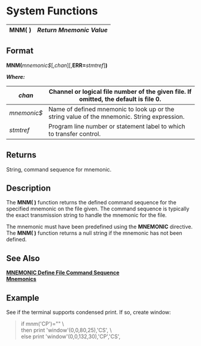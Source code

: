 # System Functions

**MNM( )** |  **_Return Mnemonic Value_**  
---|---  
  
##  Format

**MNM(**_mnemonic$_[,_chan_][,**ERR=**_stmtref_]**)**  
  
**_Where:_**

_chan_ |  Channel or logical file number of the given file. If omitted, the default is file 0.  
---|---  
_mnemonic$_ |  Name of defined mnemonic to look up or the string value of the mnemonic. String expression.  
_stmtref_ |  Program line number or statement label to which to transfer control.  
  
##  Returns

String, command sequence for mnemonic.

##  Description

The **MNM( )** function returns the defined command sequence for the specified mnemonic on the file given. The command sequence is typically the exact transmission string to handle the mnemonic for the file.

The mnemonic must have been predefined using the **MNEMONIC** directive. The **MNM( )** function returns a null string if the mnemonic has not been defined.

##  See Also

**[MNEMONIC Define File Command Sequence](../directives/mnemonic.md)**  
**[Mnemonics](../mnemonics.md)**

##  Example

See if the terminal supports condensed print. If so, create window:

> if mnm('CP')="" \  
>  then print 'window'(0,0,80,25),'CS', \  
>  else print 'window'(0,0,132,30),'CP','CS',
